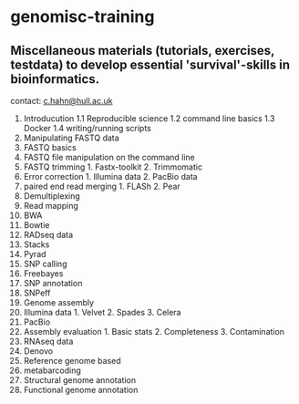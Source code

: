 # genomisc-training

## Miscellaneous materials (tutorials, exercises, testdata) to develop essential 'survival'-skills in bioinformatics.

contact: c.hahn@hull.ac.uk

1. Introducution
  1.1 Reproducible science
  1.2 command line basics
  1.3 Docker
  1.4 writing/running scripts
2. Manipulating FASTQ data
  1. FASTQ basics
  2. FASTQ file manipulation on the command line
  3. FASTQ trimming
    1. Fastx-toolkit
    2. Trimmomatic
  4. Error correction
    1. Illumina data
    2. PacBio data
  5. paired end read merging
    1. FLASh
    2. Pear
  6. Demultiplexing
3. Read mapping
  1. BWA
  2. Bowtie
4. RADseq data
  1. Stacks
  2. Pyrad
5. SNP calling
  1. Freebayes
6. SNP annotation
  1. SNPeff
7. Genome assembly
  1. Illumina data
    1. Velvet
    2. Spades
    3. Celera
  2. PacBio
  3. Assembly evaluation
    1. Basic stats
    2. Completeness
    3. Contamination
8. RNAseq data
  1. Denovo
  2. Reference genome based
9. metabarcoding
10. Structural genome annotation
11. Functional genome annotation


